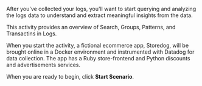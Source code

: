 After you've collected your logs, you'll want to start querying and analyzing the logs data to understand and extract meaningful insights from the data.

This activity provides an overview of Search, Groups, Patterns, and Transactins in Logs.

When you start the activity, a fictional ecommerce app, Storedog, will be brought online in a Docker environment and instrumented with Datadog for data collection. The app has a Ruby store-frontend and Python discounts and advertisements services.

When you are ready to begin, click **Start Scenario**.